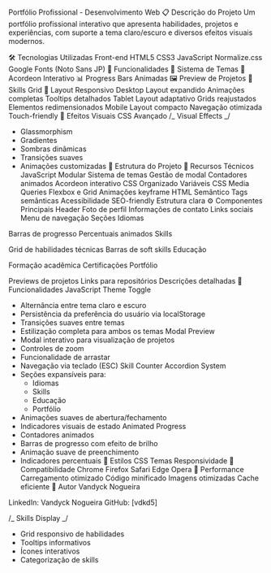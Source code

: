 Portfólio Profissional - Desenvolvimento Web
📋 Descrição do Projeto
Um portfólio profissional interativo que apresenta habilidades, projetos e experiências, com suporte a tema claro/escuro e diversos efeitos visuais modernos.

🛠️ Tecnologias Utilizadas
Front-end
HTML5
CSS3
JavaScript
Normalize.css
Google Fonts (Noto Sans JP)
💫 Funcionalidades
🎨 Sistema de Temas
🔄 Acordeon Interativo
📊 Progress Bars Animadas
🖼️ Preview de Projetos
🎯 Skills Grid
📱 Layout Responsivo
Desktop
Layout expandido
Animações completas
Tooltips detalhados
Tablet
Layout adaptativo
Grids reajustados
Elementos redimensionados
Mobile
Layout compacto
Navegação otimizada
Touch-friendly
🎨 Efeitos Visuais
CSS Avançado
/_ Visual Effects _/

- Glassmorphism
- Gradientes
- Sombras dinâmicas
- Transições suaves
- Animações customizadas
  📂 Estrutura do Projeto
  🔧 Recursos Técnicos
  JavaScript Modular
  Sistema de temas
  Gestão de modal
  Contadores animados
  Acordeon interativo
  CSS Organizado
  Variáveis CSS
  Media Queries
  Flexbox e Grid
  Animações keyframe
  HTML Semântico
  Tags semânticas
  Acessibilidade
  SEO-friendly
  Estrutura clara
  ⚙️ Componentes Principais
  Header
  Foto de perfil
  Informações de contato
  Links sociais
  Menu de navegação
  Seções
  Idiomas

Barras de progresso
Percentuais animados
Skills

Grid de habilidades técnicas
Barras de soft skills
Educação

Formação acadêmica
Certificações
Portfólio

Previews de projetos
Links para repositórios
Descrições detalhadas
🎯 Funcionalidades JavaScript
Theme Toggle

- Alternância entre tema claro e escuro
- Persistência da preferência do usuário via localStorage
- Transições suaves entre temas
- Estilização completa para ambos os temas
  Modal Preview
- Modal interativo para visualização de projetos
- Controles de zoom
- Funcionalidade de arrastar
- Navegação via teclado (ESC)
  Skill Counter
  Accordion System
- Seções expansíveis para:
  - Idiomas
  - Skills
  - Educação
  - Portfólio
- Animações suaves de abertura/fechamento
- Indicadores visuais de estado
  Animated Progress
- Contadores animados
- Barras de progresso com efeito de brilho
- Animação suave de preenchimento
- Indicadores percentuais
  🎨 Estilos CSS
  Temas
  Responsividade
  📱 Compatibilidade
  Chrome
  Firefox
  Safari
  Edge
  Opera
  🚀 Performance
  Carregamento otimizado
  Código minificado
  Imagens otimizadas
  Cache eficiente
  👥 Autor
  Vandyck Nogueira

LinkedIn: Vandyck Nogueira
GitHub: [vdkd5]

/_ Skills Display _/

- Grid responsivo de habilidades
- Tooltips informativos
- Ícones interativos
- Categorização de skills
